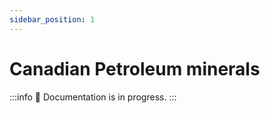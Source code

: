 ```yaml
---
sidebar_position: 1
---
```


# Canadian Petroleum minerals

:::info
  🚧 Documentation is in progress.
:::
